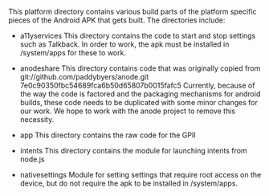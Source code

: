 This platform directory contains various build parts of the platform
specific pieces of the Android APK that gets built. The directories 
include:

* a11yservices This directory contains the code to start and stop 
  settings such as Talkback. In order to work, the apk must be installed
  in /system/apps for these to work.

* anodeshare This directory contains code that was originally copied from
  git://github.com/paddybyers/anode.git 7e0c90350fbc54689fca6b50d65807b0015fafc5
  Currently, because of the way the code is factored and the packaging mechanisms
  for android builds, these code needs to be duplicated with some minor
  changes for our work. We hope to work with the anode project to 
  remove this necessity.
  
* app This directory contains the raw code for the GPII

* intents This directory contains the module for launching intents from
  node.js
  
* nativesettings Module for setting settings that require root access on
  the device, but do not require the apk to be installed in /system/apps.
  
  
